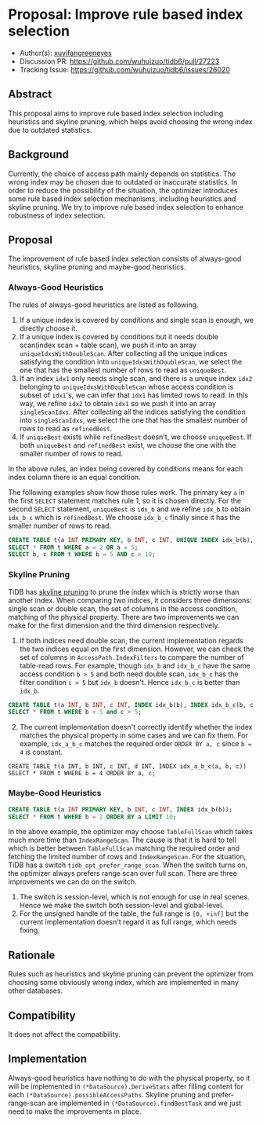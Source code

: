 # Proposal: Improve rule based index selection

- Author(s): [xuyifangreeneyes](https://github.com/xuyifangreeneyes)
- Discussion PR: https://github.com/wuhuizuo/tidb6/pull/27223
- Tracking Issue: https://github.com/wuhuizuo/tidb6/issues/26020

## Abstract

This proposal aims to improve rule based index selection including heuristics and skyline pruning, which helps avoid choosing the wrong index due to outdated statistics.

## Background

Currently, the choice of access path mainly depends on statistics. The wrong index may be chosen due to outdated or inaccurate statistics. In order to reduce the possibility of the situation, the optimizer introduces some rule based index selection mechanisms, including heuristics and skyline pruning. We try to improve rule based index selection to enhance robustness of index selection.

## Proposal

The improvement of rule based index selection consists of always-good heuristics, skyline pruning and maybe-good heuristics.

### Always-Good Heuristics

The rules of always-good heuristics are listed as following.

1. If a unique index is covered by conditions and single scan is enough, we directly choose it.
2. If a unique index is covered by conditions but it needs double scan(index scan + table scan), we push it into an array `uniqueIdxsWithDoubleScan`. After collecting all the unique indices satisfying the condition into `uniqueIdxsWithDoubleScan`, we select the one that has the smallest number of rows to read as `uniqueBest`.
3. If an index `idx1` only needs single scan, and there is a unique index `idx2` belonging to `uniqueIdxsWithDoubleScan` whose access condition is subset of `idx1`'s, we can infer that `idx1` has limited rows to read. In this way, we refine `idx2` to obtain `idx1` so we push it into an array `singleScanIdxs`. After collecting all the indices satisfying the condition into `singleScanIdxs`, we select the one that has the smallest number of rows to read as `refinedBest`.
4. If `uniqueBest` exists while `refinedBest` doesn't, we choose `uniqueBest`. If both `uniqueBest` and `refinedBest` exist, we choose the one with the smaller number of rows to read.

In the above rules, an index being covered by conditions means for each index column there is an equal condition.

The following examples show how those rules work. The primary key `a` in the first `SELECT` statement matches rule 1, so it is chosen directly. For the second `SELECT` statement, `uniqueBest` is `idx_b` and we refine `idx_b` to obtain `idx_b_c` which is `refinedBest`. We choose `idx_b_c` finally since it has the smaller number of rows to read.

```sql
CREATE TABLE t(a INT PRIMARY KEY, b INT, c INT, UNIQUE INDEX idx_b(b), UNIQUE INDEX idx_b_c(b, c));
SELECT * FROM t WHERE a = 2 OR a = 5;
SELECT b, c FROM t WHERE b = 5 AND c > 10;
```

### Skyline Pruning

TiDB has [skyline pruning](https://github.com/wuhuizuo/tidb6/blob/master/docs/design/2019-01-25-skyline-pruning.md) to prune the index which is strictly worse than another index. When comparing two indices, it considers three dimensions: single scan or double scan, the set of columns in the access condition, matching of the physical property. There are two improvements we can make for the first dimension and the third dimension respectively.

1. If both indices need double scan, the current implementation regards the two indices equal on the first dimension. However, we can check the set of columns in `AccessPath.IndexFilters` to compare the number of table-read rows. For example, though `idx_b` and `idx_b_c` have the same access condition `b > 5` and both need double scan, `idx_b_c` has the filter condition `c > 5` but `idx_b` doesn't. Hence `idx_b_c` is better than `idx_b`.
```sql
CREATE TABLE t(a INT, b INT, c INT, INDEX idx_b(b), INDEX idx_b_c(b, c));
SELECT * FROM t WHERE b > 5 and c > 5;
```
2. The current implementation doesn't correctly identify whether the index matches the physical property in some cases and we can fix them. For example, `idx_a_b_c` matches the required order `ORDER BY a, c` since `b = 4` is constant.
```
CREATE TABLE t(a INT, b INT, c INT, d INT, INDEX idx_a_b_c(a, b, c))
SELECT * FROM t WHERE b = 4 ORDER BY a, c;
```

### Maybe-Good Heuristics

```sql
CREATE TABLE t(a INT PRIMARY KEY, b INT, c INT, INDEX idx_b(b));
SELECT * FROM t WHERE b = 2 ORDER BY a LIMIT 10;
```
In the above example, the optimizer may choose `TableFullScan` which takes much more time than  `IndexRangeScan`. The cause is that it is hard to tell which is better between `TableFullScan` matching the required order and fetching the limited number of rows and `IndexRangeScan`. For the situation, TiDB has a switch `tidb_opt_prefer_range_scan`. When the switch turns on, the optimizer always prefers range scan over full scan. There are three improvements we can do on the switch.

1. The switch is session-level, which is not enough for use in real scenes. Hence we make the switch both session-level and global-level.
2. For the unsigned handle of the table, the full range is `[0, +inf]` but the current implementation doesn't regard it as full range, which needs fixing.

## Rationale

Rules such as heuristics and skyline pruning can prevent the optimizer from choosing some obviously wrong index, which are implemented in many other databases.

## Compatibility

It does not affect the compatibility.

## Implementation

Always-good heuristics have nothing to do with the physical property, so it will be implemented in `(*DataSource).DeriveStats` after filling content for each `(*DataSource).possibleAccessPaths`. Skyline pruning and prefer-range-scan are implemented in `(*DataSource).findBestTask` and we just need to make the improvements in place.
